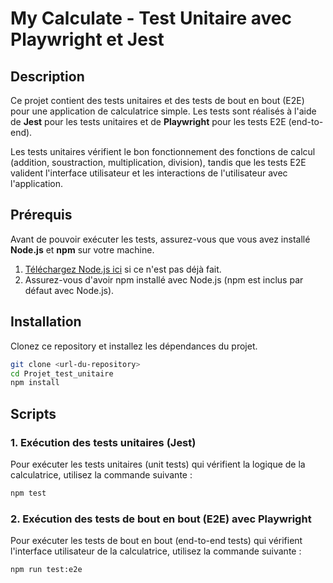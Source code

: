 # My Calculate -  Test Unitaire avec Playwright et Jest

## Description

Ce projet contient des tests unitaires et des tests de bout en bout (E2E) pour une application de calculatrice simple. Les tests sont réalisés à l'aide de **Jest** pour les tests unitaires et de **Playwright** pour les tests E2E (end-to-end).

Les tests unitaires vérifient le bon fonctionnement des fonctions de calcul (addition, soustraction, multiplication, division), tandis que les tests E2E valident l'interface utilisateur et les interactions de l'utilisateur avec l'application.

## Prérequis

Avant de pouvoir exécuter les tests, assurez-vous que vous avez installé **Node.js** et **npm** sur votre machine.

1. [Téléchargez Node.js ici](https://nodejs.org/) si ce n'est pas déjà fait.
2. Assurez-vous d'avoir npm installé avec Node.js (npm est inclus par défaut avec Node.js).

## Installation

Clonez ce repository et installez les dépendances du projet.

```bash
git clone <url-du-repository>
cd Projet_test_unitaire
npm install
```

## Scripts

### 1. Exécution des tests unitaires (Jest)

Pour exécuter les tests unitaires (unit tests) qui vérifient la logique de la calculatrice, utilisez la commande suivante :

```bash
npm test
```

### 2. Exécution des tests de bout en bout (E2E) avec Playwright

Pour exécuter les tests de bout en bout (end-to-end tests) qui vérifient l'interface utilisateur de la calculatrice, utilisez la commande suivante :

```bash
npm run test:e2e
```
